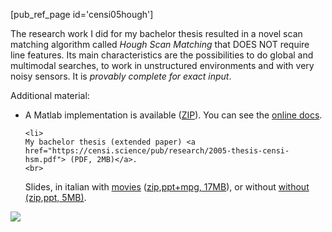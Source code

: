 <!-- ---
title: Hough Scan Matching
PURL: https://purl.org/censi/2006/hsm
linkAttrs:
   :link_text: HSM
Date: Apr 4 2005
inMenu: true
description: "A scan matching algorithm, operating in the Hough Domain, that DOES NOT require line features. Its is provably complete for exact input."
---
 -->

[pub_ref_page id='censi05hough']

The research work I did for my bachelor thesis resulted in a novel scan matching
algorithm called  *Hough Scan Matching*  that DOES NOT require line features. Its main characteristics are the possibilities to do global and multimodal searches, to work in unstructured
environments and with very noisy sensors. It is *provably complete for exact input*.
<!-- 
<ul>
	<li>
	A. Censi,
		<a href="http://www.dis.uniroma1.it/~iocchi">L. Iocchi</a>,
		<a href="http://www.informatik.uni-freiburg.de/~grisetti/">G. Grisetti</a>
		- <em>Scan Matching in the Hough Domain</em> (<a href="https://censi.science/pub/research/2005-icra-hsm.pdf">PDF</a>),
		presented at <a href="http://www.icra2005.org">ICRA 2005</a>.<br>
		<pre class="bib">
@inproceedings{CensiIocchi-hsm,
     author = {Censi, Andrea and Iocchi, Luca and Grisetti, Giorgio},
      title = {Scan matching in the Hough domain},
  booktitle = {Proceedings of the IEEE International Conference 
               on Robotics and Automation},
       year = {2005},
      pages = {2739--2744},
     address= {Barcelona, Spain},
        url = { https://purl.org/censi/2006/hsm}
}</pre>
	Slides - <a href="https://censi.science/pub/research/2005-icra-hsm-slides.ppt">(PPT, 1.1M)</a>.
	</li>
 -->
 
Additional material:
<ul>
	<li>
				A Matlab implementation is available (<a href="https://censi.science/pub/research/2005-icra-hsm-matlab.zip">ZIP</a>). 
				You can see the <a href="https://censi.science/pub/research/2005-icra-hsm-matlab/html-docs/index.html">online docs</a>.
	</li>

	<li> 
	My bachelor thesis (extended paper) <a href="https://censi.science/pub/research/2005-thesis-censi-hsm.pdf"> (PDF, 2MB)</a>.
	<br>
   Slides, in italian with <a href="http://www.stanford.edu/~haehnel/">movies</a>
	(<a href="https://censi.science/pub/research/2005-thesis-censi-hsm-slides.zip">zip,ppt+mpg, 17MB</a>), or without
	<a href="https://censi.science/pub/research/2005-thesis-censi-hsm-slides-small.zip"> without (zip,ppt, 5MB)</a>.
	</li>
</ul>

<img src="/media/mini/paper_hsm_small.png"/>

